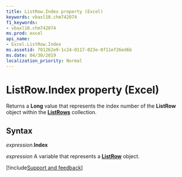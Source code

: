 ```yaml
---
title: ListRow.Index property (Excel)
keywords: vbaxl10.chm742074
f1_keywords:
- vbaxl10.chm742074
ms.prod: excel
api_name:
- Excel.ListRow.Index
ms.assetid: 701262e9-1c24-0117-023e-8f11ef26ed6b
ms.date: 04/30/2019
localization_priority: Normal
---
```



# ListRow.Index property (Excel)

Returns a **Long** value that represents the index number of the **ListRow** object within the **[ListRows](Excel.ListRows.md)** collection.


## Syntax

_expression_.**Index**

_expression_ A variable that represents a **[ListRow](Excel.ListRow.md)** object.




[!include[Support and feedback](~/includes/feedback-boilerplate.md)]